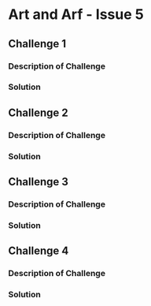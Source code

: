 # Art and Arf - Issue 5

## Challenge 1

### Description of Challenge

### Solution

## Challenge 2

### Description of Challenge

### Solution

## Challenge 3

### Description of Challenge

### Solution

## Challenge 4

### Description of Challenge

### Solution
